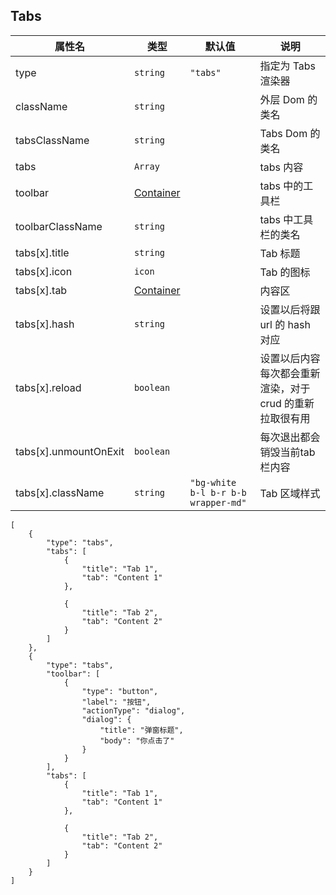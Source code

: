 ## Tabs

| 属性名            | 类型                    | 默认值                              | 说明                                                     |
| ----------------- | ----------------------- | ----------------------------------- | -------------------------------------------------------- |
| type              | `string`                | `"tabs"`                            | 指定为 Tabs 渲染器                                       |
| className         | `string`                |                                     | 外层 Dom 的类名                                          |
| tabsClassName     | `string`                |                                     | Tabs Dom 的类名                                          |
| tabs              | `Array`                 |                                     | tabs 内容                                                |
| toolbar           | [Container](#container) |                                     | tabs 中的工具栏                                                |
| toolbarClassName  | `string`                |                                     | tabs 中工具栏的类名                                                  |
| tabs[x].title     | `string`                |                                     | Tab 标题                                                 |
| tabs[x].icon      | `icon`                  |                                     | Tab 的图标                                               |
| tabs[x].tab       | [Container](#container) |                                     | 内容区                                                   |
| tabs[x].hash      | `string`                |                                     | 设置以后将跟 url 的 hash 对应                            |
| tabs[x].reload    | `boolean`               |                                     | 设置以后内容每次都会重新渲染，对于 crud 的重新拉取很有用 |
| tabs[x].unmountOnExit    | `boolean`               |                                     | 每次退出都会销毁当前tab栏内容 |
| tabs[x].className | `string`                | `"bg-white b-l b-r b-b wrapper-md"` | Tab 区域样式                                             |

```schema:height="500" scope="body"
[
    {
        "type": "tabs",
        "tabs": [
            {
                "title": "Tab 1",
                "tab": "Content 1"
            },
    
            {
                "title": "Tab 2",
                "tab": "Content 2"
            }
        ]
    },
    {
        "type": "tabs",
        "toolbar": [
            {
                "type": "button",
                "label": "按钮",
                "actionType": "dialog",
                "dialog": {
                    "title": "弹窗标题",
                    "body": "你点击了"
                }
            }
        ],
        "tabs": [
            {
                "title": "Tab 1",
                "tab": "Content 1"
            },
    
            {
                "title": "Tab 2",
                "tab": "Content 2"
            }
        ]
    }
]
```
